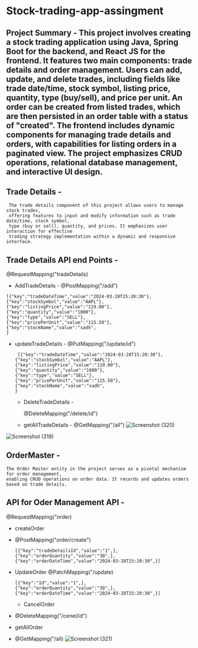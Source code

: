 # Stock-trading-app-assingment
## Project Summary - This project involves creating a stock trading application using Java, Spring Boot for the backend, and React JS for the frontend. It features two main components: trade details and order management. Users can add, update, and delete trades, including fields like trade date/time, stock symbol, listing price, quantity, type (buy/sell), and price per unit. An order can be created from listed trades, which are then persisted in an order table with a status of "created". The frontend includes dynamic components for managing trade details and orders, with capabilities for listing orders in a paginated view. The project emphasizes CRUD operations, relational database management, and interactive UI design.

## Trade Details - 
   ```
    The trade details component of this project allows users to manage stock trades,
    offering features to input and modify information such as trade date/time, stock symbol,
    type (buy or sell), quantity, and prices. It emphasizes user interaction for effective
    trading strategy implementation within a dynamic and responsive interface.
   ```

## Trade Details API end Points - 
  @RequestMapping("tradeDetails)

  * AddTradeDetails -
   @PostMapping("/add")
  ```
  [{"key":"tradeDateTime","value":"2024-03-28T15:20:30"},
  {"key":"stockSymbol","value":"AAPL"},
  {"key":"listingPrice","value":"119.00"},
  {"key":"quantity","value":"1000"},
  {"key":"type","value":"SELL"},
  {"key":"pricePerUnit","value":"115.50"},
  {"key":"stockName","value":"sadh",
  ]
  ```
* updateTradeDetails -
   @PutMapping("/update/id")
  ```
   [{"key":"tradeDateTime","value":"2024-03-28T15:20:30"},
  {"key":"stockSymbol","value":"AAPL"},
  {"key":"listingPrice","value":"119.00"},
  {"key":"quantity","value":"1000"},
  {"key":"type","value":"SELL"},
  {"key":"pricePerUnit","value":"115.50"},
  {"key":"stockName","value":"sadh",
  }  
  ```
  * DeleteTradeDetails -
    
    @DeleteMapping("/delete/id")
    
  * getAllTradeDetails -
     @GetMapping("/all")
![Screenshot (320)](https://github.com/sjha24/Stock-trading-app-assingment/assets/98340874/76e03bf5-c700-461c-b33d-bc54b3e0d142)


![Screenshot (319)](https://github.com/sjha24/Stock-trading-app-assingment/assets/98340874/a51c2e33-3168-482c-8c07-a85ca826bba8)

## OrderMaster - 
  
  ```
  The Order Master entity in the project serves as a pivotal mechanism for order management,
  enabling CRUD operations on order data. It records and updates orders based on trade details.
  ```

 ## API for Oder Management API - 
 @RequestMapping("order)

 * createOrder
 * @PostMapping("order/create")
   ```
   [{"key":"tradeDetailsId","value":"1",},
   {"key":"orderQuantity","value":"30",},
   {"key":"orderDateTime","value":"2024-03-28T15:20:30",}]
   ```

 * UpdateOrder
   @PatchMapping("/update)
    ```
   [{"key":"Id","value":"1",},
   {"key":"orderQuantity","value":"30",},
   {"key":"orderDateTime","value":"2024-03-28T15:20:30",}]
   ```

   * CancelOrder
  * @DeleteMapping("/cenel/id")
    
  * getAllOrder
  * @GetMapping("/all)
![Screenshot (321)](https://github.com/sjha24/Stock-trading-app-assingment/assets/98340874/d00cfa99-2a45-4e64-a3d1-d8e70000f1c2)
